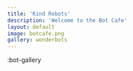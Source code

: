 ```yaml
---
title: 'Kind Robots'
description: 'Welcome to the Bot Cafe'
layout: default
image: botcafe.png
gallery: wonderbots
---
```

:bot-gallery
